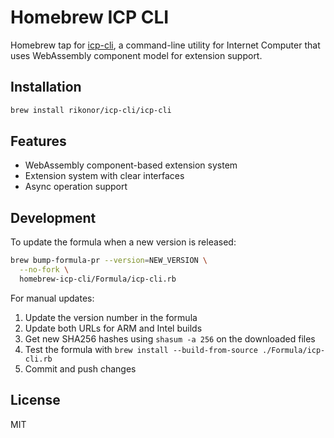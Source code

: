 # Homebrew ICP CLI

Homebrew tap for [icp-cli](https://github.com/rikonor/icp-cli), a command-line utility for Internet Computer that uses WebAssembly component model for extension support.

## Installation

```bash
brew install rikonor/icp-cli/icp-cli
```

## Features

- WebAssembly component-based extension system
- Extension system with clear interfaces
- Async operation support

## Development

To update the formula when a new version is released:

```bash
brew bump-formula-pr --version=NEW_VERSION \
  --no-fork \
  homebrew-icp-cli/Formula/icp-cli.rb
```

For manual updates:

1. Update the version number in the formula
2. Update both URLs for ARM and Intel builds
3. Get new SHA256 hashes using `shasum -a 256` on the downloaded files
4. Test the formula with `brew install --build-from-source ./Formula/icp-cli.rb`
5. Commit and push changes

## License

MIT
